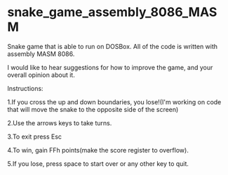 # snake_game_assembly_8086_MASM 
Snake game that is able to run on DOSBox. All of the code is written with assembly MASM 8086.

I would like to hear suggestions for how to improve the game, and your overall opinion about it.

Instructions:

1.If you cross the up and down boundaries, you lose!(I'm working on code that will move the snake to the opposite side of the screen) 

2.Use the arrows keys to take turns.

3.To exit press Esc

4.To win, gain FFh points(make the score register to overflow).

5.If you lose, press space to start over or any other key to quit.


